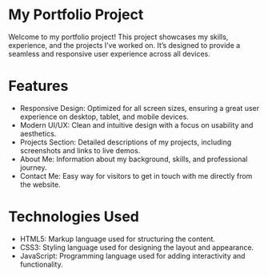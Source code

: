 <h1>My Portfolio Project</h1>

Welcome to my portfolio project! This project showcases my skills, experience, and the projects I’ve worked on. It’s designed to provide a seamless and responsive user experience across all devices.

<h1>Features</h1>

- Responsive Design: Optimized for all screen sizes, ensuring a great user experience on desktop, tablet, and mobile devices.
- Modern UI/UX: Clean and intuitive design with a focus on usability and aesthetics.
- Projects Section: Detailed descriptions of my projects, including screenshots and links to live demos.
- About Me: Information about my background, skills, and professional journey.
- Contact Me: Easy way for visitors to get in touch with me directly from the website.

<h1>Technologies Used</h1>

- HTML5: Markup language used for structuring the content.
- CSS3: Styling language used for designing the layout and appearance.
- JavaScript: Programming language used for adding interactivity and functionality.
